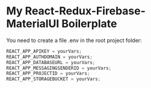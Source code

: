 # My React-Redux-Firebase-MaterialUI Boilerplate

You need to create a file .env in the root project folder:

```javascript
REACT_APP_APIKEY = yourVars;
REACT_APP_AUTHDOMAIN = yourVars;
REACT_APP_DATABASEURL = yourVars;
REACT_APP_MESSAGINGSENDERID = yourVars;
REACT_APP_PROJECTID = yourVars;
REACT_APP_STORAGEBUCKET = yourVars;
```
